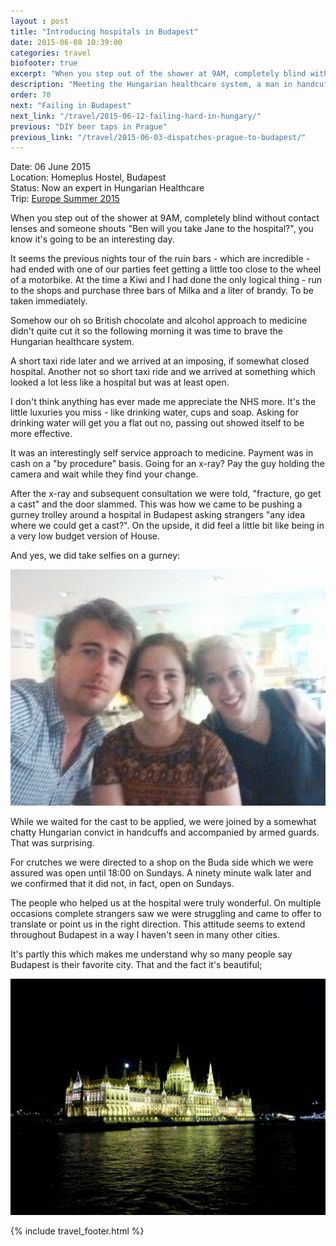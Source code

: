 ```yaml
---
layout : post
title: "Introducing hospitals in Budapest"
date: 2015-06-08 10:39:00
categories: travel
biofooter: true
excerpt: "When you step out of the shower at 9AM, completely blind without contact lenses and someone shouts 'Ben will you take Rosie to the hospital?', you know it's going to be an interesting day."
description: "Meeting the Hungarian healthcare system, a man in handcuffs and crutches"
order: 70
next: "Failing in Budapest"
next_link: "/travel/2015-06-12-failing-hard-in-hungary/"
previous: "DIY beer taps in Prague"
previous_link: "/travel/2015-06-03-dispatches-prague-to-budapest/"
---
```


Date: 06 June 2015</br>
Location: Homeplus Hostel, Budapest</br>
Status: Now an expert in Hungarian Healthcare<br/>
Trip: [Europe Summer 2015](/travel/2015-europe-trip-plan/)

When you step out of the shower at 9AM, completely blind without
contact lenses and someone shouts "Ben will you take Jane to the
hospital?", you know it's going to be an interesting day.

It seems the previous nights tour of the ruin bars - which are
incredible - had ended with one of our parties feet getting a little
too close to the wheel of a motorbike. At the time a Kiwi and I had
done the only logical thing - run to the shops and purchase three
bars of Milka and a liter of brandy. To be taken immediately.

Somehow our oh so British chocolate and alcohol approach to medicine
didn't quite cut it so the following morning it was time to brave the
Hungarian healthcare system.

A short taxi ride later and we arrived at an imposing, if somewhat
closed hospital. Another not so short taxi ride and we arrived at
something which looked a lot less like a hospital but was at least
open.

I don't think anything has ever made me appreciate the NHS more.
It's the little luxuries you miss - like drinking water, cups and soap.
Asking for drinking water will get you a flat out no, passing out
showed itself to be more effective.

It was an interestingly self service approach to medicine. Payment
was in cash on a "by procedure" basis. Going for an x-ray? Pay the guy
holding the camera and wait while they find your change.

After the x-ray and subsequent consultation we were told,
"fracture, go get a cast" and the door slammed. This was how we came
to be pushing a gurney trolley around a hospital in Budapest asking
strangers "any idea where we could get a cast?". On the upside,
it did feel a little bit like being in a very low budget version
of House.

And yes, we did take selfies on a gurney:

![Gurney Selfies](/assets/images/travel/budapest/selfie.jpg)

While we waited for the cast to be applied, we were joined by a
somewhat chatty Hungarian convict in handcuffs and accompanied by armed
guards. That was surprising.

For crutches we were directed to a shop on the Buda side which we were
assured was open until 18:00 on Sundays. A ninety minute walk later and
we confirmed that it did not, in fact, open on Sundays.

The people who helped us at the hospital were truly wonderful. On
multiple occasions complete strangers saw we were struggling and came
to offer to translate or point us in the right direction. This attitude
seems to extend throughout Budapest in a way I haven't seen in many
other cities.

It's partly this which makes me understand why so many people say
Budapest is their favorite city. That and the fact it's
beautiful;

![Budapest Parliament](/assets/images/travel/budapest/parliament.jpg)

{% include travel_footer.html %}

